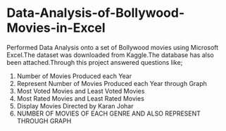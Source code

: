 # Data-Analysis-of-Bollywood-Movies-in-Excel


Performed Data Analysis onto a set of Bollywood movies using Microsoft Excel.The dataset was downloaded from Kaggle.The database has also been attached.Through this project answered  questions like;

1) Number of Movies Produced each Year
2) Represent Number of Movies Produced each Year through Graph
3) Most Voted Movies and Least Voted Movies
4) Most Rated Movies and Least Rated Movies
5) Display Movies Directed by Karan Johar
6) NUMBER OF MOVIES OF EACH GENRE AND ALSO REPRESENT THROUGH GRAPH

   
